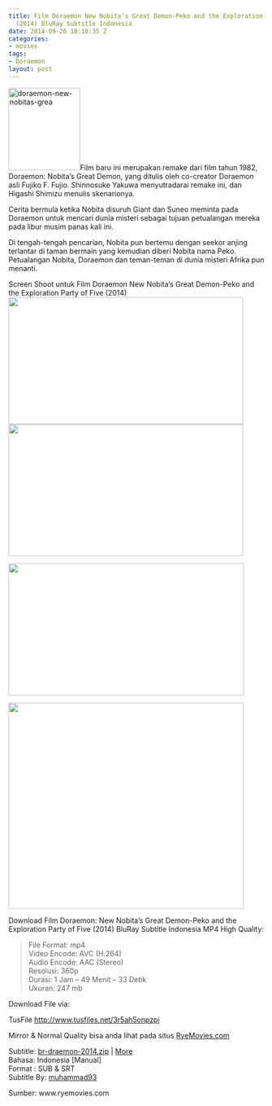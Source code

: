 ```yaml
---
title: Film Doraemon New Nobita’s Great Demon-Peko and the Exploration Party of Five
  (2014) BluRay Subtitle Indonesia
date: 2014-09-26 10:18:35 Z
categories:
- movies
tags:
- Doraemon
layout: post
---
```


<p><a href="https://eggoez.bitbucket.io/wp-content/uploads/2014/09/doraemon-new-nobitas-grea.jpg" class="fancybox image"><img class="alignleft  wp-image-1212" src="https://eggoez.bitbucket.io/wp-content/uploads/2014/09/doraemon-new-nobitas-grea-257x300.jpg" alt="doraemon-new-nobitas-grea" width="141" height="162"></a>Film baru ini merupakan remake dari film tahun 1982, Doraemon: Nobita’s Great Demon, yang ditulis oleh co-creator Doraemon asli Fujiko F. Fujio. Shinnosuke Yakuwa menyutradarai remake ini, dan Higashi Shimizu menulis skenarionya.</p>
<p>Cerita bermula ketika Nobita disuruh Giant dan Suneo meminta pada Doraemon untuk mencari dunia misteri sebagai tujuan petualangan mereka pada libur musim panas kali ini.</p>
<p>Di tengah-tengah pencarian, Nobita pun bertemu dengan seekor anjing terlantar di taman bermain yang kemudian diberi Nobita nama Peko. Petualangan Nobita, Doraemon dan teman-teman di dunia misteri Afrika pun menanti.<span id="more-1219"></span></p>
<p>Screen Shoot untuk Film Doraemon New Nobita’s Great Demon-Peko and the Exploration Party of Five (2014)<br>
<img src="https://3.bp.blogspot.com/-BJDEaRmwdDo/Um338N03NhI/AAAAAAAA1ws/l-OUX6eBMbk/s1600/Nobita%E2%80%99s-Great-Demon.png" alt="" width="462" height="250"><br>
<img src="https://4.bp.blogspot.com/-RKklJ1ih9SY/Uqfojr3V90I/AAAAAAAA22U/HMFpNhc_xbw/s640/doraemon-2014.jpg" alt="" width="462" height="259"></p>
<p><img src="https://3.bp.blogspot.com/-DXoYm7c5gjI/UqfhyVrAddI/AAAAAAABH10/Q7gCdX-TyAI/s1600/doraemon_2014.jpg" alt="" width="464" height="260"></p>
<p><img src="https://s26.postimg.org/wrklfdift/Doraemon_Nobita_in_the_New_Haunts_of_Evil_2014_B.jpg" alt="" width="463" height="405"></p>
<p>Download Film Doraemon: New Nobita’s Great Demon-Peko and the Exploration Party of Five (2014) BluRay Subtitle Indonesia MP4 High Quality:</p>
<blockquote><p>File Format: mp4<br>
Video Encode: AVC (H.264)<br>
Audio Encode: AAC (Stereo)<br>
Resolusi: 360p<br>
Durasi: 1 Jam – 49 Menit – 33 Detik<br>
Ukuran: 247 mb</p></blockquote>
<p>Download File via:</p>
<p>TusFile <a href="http://www.tusfiles.net/3r5ah5onpzpj" target="_blank">http://www.tusfiles.net/3r5ah5onpzpj</a></p>
<p>Mirror &amp; Normal Quality bisa anda lihat pada situs <a title="RyeMovies" href="http://www.ryemovies.com/post-title.xhtml?src=eggoez.com" target="_blank">RyeMovies.com</a></p>
<p>Subtitle: <a href="http://ryekoplock.heck.in/files/br-draemon-2014.zip">br-draemon-2014.zip</a> | <a href="https://subscene.com/subtitles/doraemon-new-nobitas-great-demon-peko-and-the-exploration-party-of-five">More<br>
</a>Bahasa: Indonesia [Manual]<br>
Format : SUB &amp; SRT<br>
Subtitle By: <a href="https://subscene.com/u/878022">muhammad93</a></p>
<p>Sumber: www.ryemovies.com</p>